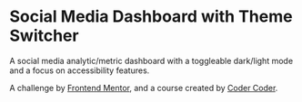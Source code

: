 # Social Media Dashboard with Theme Switcher

A social media analytic/metric dashboard with a toggleable dark/light mode and a focus on accessibility features.

A challenge by [Frontend Mentor](https://www.frontendmentor.io/), and a course created by [Coder Coder](https://www.youtube.com/@TheCoderCoder).
